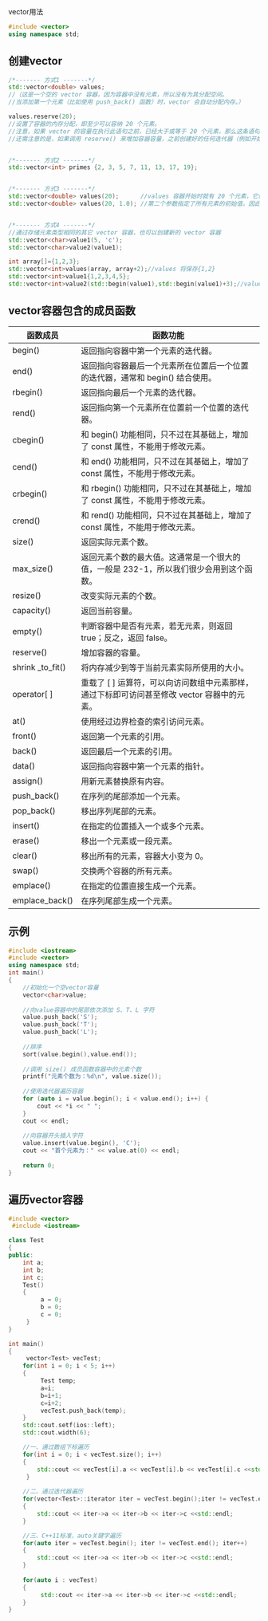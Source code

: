 vector用法

```c++
#include <vector>
using namespace std;
```

## 创建vector

```c++
/*------- 方式1 -------*/
std::vector<double> values;
//（这是一个空的 vector 容器，因为容器中没有元素，所以没有为其分配空间。
//当添加第一个元素（比如使用 push_back() 函数）时，vector 会自动分配内存。）

values.reserve(20);
//设置了容器的内存分配，即至少可以容纳 20 个元素。
//注意，如果 vector 的容量在执行此语句之前，已经大于或等于 20 个元素，那么这条语句什么也不做；另外，调用 reserve() 不会影响已存储的元素，也不会生成任何元素，即 values 容器内此时仍然没有任何元素。
//还需注意的是，如果调用 reserve() 来增加容器容量，之前创建好的任何迭代器（例如开始迭代器和结束迭代器）都可能会失效，这是因为，为了增加容器的容量，vector<T> 容器的元素可能已经被复制或移到了新的内存地址。所以后续再使用这些迭代器时，最好重新生成一下。


/*------- 方式2 -------*/
std::vector<int> primes {2, 3, 5, 7, 11, 13, 17, 19};


/*------- 方式3 -------*/
std::vector<double> values(20);      //values 容器开始时就有 20 个元素，它们的默认初始值都为 0
std::vector<double> values(20, 1.0); //第二个参数指定了所有元素的初始值，因此这 20 个元素的值都是 1.0。


/*------- 方式4 -------*/
//通过存储元素类型相同的其它 vector 容器，也可以创建新的 vector 容器
std::vector<char>value1(5, 'c');
std::vector<char>value2(value1);

int array[]={1,2,3};
std::vector<int>values(array, array+2);//values 将保存{1,2}
std::vector<int>value1{1,2,3,4,5};
std::vector<int>value2(std::begin(value1),std::begin(value1)+3);//value2保存{1,2,3}
```

## vector容器包含的成员函数

| 函数成员         | 函数功能                                                     |
| ---------------- | ------------------------------------------------------------ |
| begin()          | 返回指向容器中第一个元素的迭代器。                           |
| end()            | 返回指向容器最后一个元素所在位置后一个位置的迭代器，通常和 begin() 结合使用。 |
| rbegin()         | 返回指向最后一个元素的迭代器。                               |
| rend()           | 返回指向第一个元素所在位置前一个位置的迭代器。               |
| cbegin()         | 和 begin() 功能相同，只不过在其基础上，增加了 const 属性，不能用于修改元素。 |
| cend()           | 和 end() 功能相同，只不过在其基础上，增加了 const 属性，不能用于修改元素。 |
| crbegin()        | 和 rbegin() 功能相同，只不过在其基础上，增加了 const 属性，不能用于修改元素。 |
| crend()          | 和 rend() 功能相同，只不过在其基础上，增加了 const 属性，不能用于修改元素。 |
| size()           | 返回实际元素个数。                                           |
| max_size()       | 返回元素个数的最大值。这通常是一个很大的值，一般是 232-1，所以我们很少会用到这个函数。 |
| resize()         | 改变实际元素的个数。                                         |
| capacity()       | 返回当前容量。                                               |
| empty()          | 判断容器中是否有元素，若无元素，则返回 true；反之，返回 false。 |
| reserve()        | 增加容器的容量。                                             |
| shrink _to_fit() | 将内存减少到等于当前元素实际所使用的大小。                   |
| operator[ ]      | 重载了 [ ] 运算符，可以向访问数组中元素那样，通过下标即可访问甚至修改 vector 容器中的元素。 |
| at()             | 使用经过边界检查的索引访问元素。                             |
| front()          | 返回第一个元素的引用。                                       |
| back()           | 返回最后一个元素的引用。                                     |
| data()           | 返回指向容器中第一个元素的指针。                             |
| assign()         | 用新元素替换原有内容。                                       |
| push_back()      | 在序列的尾部添加一个元素。                                   |
| pop_back()       | 移出序列尾部的元素。                                         |
| insert()         | 在指定的位置插入一个或多个元素。                             |
| erase()          | 移出一个元素或一段元素。                                     |
| clear()          | 移出所有的元素，容器大小变为 0。                             |
| swap()           | 交换两个容器的所有元素。                                     |
| emplace()        | 在指定的位置直接生成一个元素。                               |
| emplace_back()   | 在序列尾部生成一个元素。                                     |

## 示例

```c++
#include <iostream>
#include <vector>
using namespace std;
int main()
{
    //初始化一个空vector容量
    vector<char>value;
    
    //向value容器中的尾部依次添加 S、T、L 字符
    value.push_back('S');
    value.push_back('T');
    value.push_back('L');
    
    //排序
    sort(value.begin(),value.end());
    
    //调用 size() 成员函数容器中的元素个数
    printf("元素个数为：%d\n", value.size());
    
    //使用迭代器遍历容器
    for (auto i = value.begin(); i < value.end(); i++) {
        cout << *i << " ";
    }
    cout << endl;
    
    //向容器开头插入字符
    value.insert(value.begin(), 'C');
    cout << "首个元素为：" << value.at(0) << endl;
    
    return 0;
}
```

## 遍历vector容器

```c++
#include <vector>
 #include <iostream>

class Test
{
public:
    int a;
    int b;
    int c;
    Test()
    {
         a = 0;
         b = 0;
         c = 0; 
     }
}

int main()
{
     vector<Test> vecTest;
    for(int i = 0; i < 5; i++)
    {
         Test temp;
         a=i;
         b=i+1;
         c=i+2;
         vecTest.push_back(temp);
    }  
    std::cout.setf(ios::left);
    std::cout.width(6);

    //一、通过数组下标遍历
    for(int i = 0; i < vecTest.size(); i++)
    {
        std::cout << vecTest[i].a << vecTest[i].b << vecTest[i].c <<std::endl;
     }
  
    //二、通过迭代器遍历
    for(vector<Test>::iterator iter = vecTest.begin();iter != vecTest.end();iter++)
    {
        std::cout << iter->a << iter->b << iter->c <<std::endl;
    }  

    //三、C++11标准，auto关键字遍历
    for(auto iter = vecTest.begin(); iter != vecTest.end(); iter++)
    {
        std::cout << iter->a << iter->b << iter->c <<std::endl;
    }
   
    for(auto i : vecTest)
    {
         std::cout << iter->a << iter->b << iter->c <<std::endl;
    }
}
```


